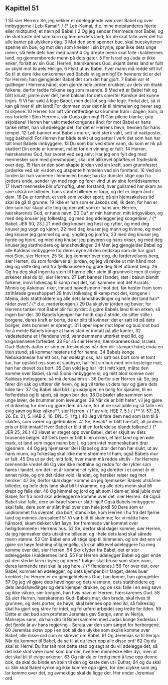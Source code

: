 ## Kapittel 51

1 Så sier Herren: Se, jeg vekker et ødeleggende vær over Babel og over innbyggerne i Leb-Kamai*. / {* Leb-Kamai, d.e. mine motstanderes hjerte eller midtpunkt, et navn på Babel.}
2 Og jeg sender fremmede mot Babel, og de skal kaste det som korn og tømme dets land; for de skal falle over det fra alle kanter på ulykkens dag.
3 Mot den som spenner bue, skal bueskytteren spenne sin bue, og mot den som kneiser i sin brynje; spar ikke dets unge menn, slå hele dets hær med bann!
4 Og drepte menn skal falle i kaldeernes land, og gjennemborede menn på dets gater.
5 For Israel og Juda er ikke enker, forlatt av sin Gud, Herren, hærskarenes Gud, skjønt deres land er fullt av skyld mot Israels Hellige.
6 Flykt ut av Babel, hver mann må redde sitt liv! Se til at dere ikke omkommer ved Babels misgjerning! En hevnens tid er det for Herren; han gjengjelder Babel det som det har gjort.
7 Babel var et gullbeger i Herrens hånd, som gjorde hele jorden drukken; av dets vin drakk folkene, derfor tedde folkene seg som rasende.
8 Med ett er Babel falt og blitt knust; jamre over det, hent balsam for dets smerte! Kanskje det kunne leges.
9 Vi har søkt å lege Babel, men det lot seg ikke lege. Forlat det, så vi kan gå hver til sitt land! For dommen over det når til himmelen og hever seg til skyene.
10 Herren har latt vår rettferdige sak komme fram i dagen; kom, la oss fortelle i Sion Herrens, vår Guds gjerning!
11 Gjør pilene blanke, grip skjoldene! Herren har vakt mederkongenes ånd; for mot Babel er hans tanke rettet, han vil ødelegge det; for det er Herrens hevn, hevnen for hans tempel.
12 Løft banner mot Babels murer, hold sterk vakt, sett ut vaktposter, legg bakhold! For Herren har både tenkt ut og setter i verk det som han har talt imot Babels innbyggere.
13 Du som bor ved store vann, du som er rik på skatter! Din ende er kommet, målet for din vinning er fullt.
14 Herren, hærskarenes Gud, har svoret ved seg selv: Har jeg enn fylt deg med mennesker som med gresshopper, skal det allikevel opløftes et frydeskrik over deg.
15 Han er den som skapte jorden ved sin kraft, som grunnfestet jorderike ved sin visdom og utspente himmelen ved sin forstand.
16 Ved sin torden lar han vannene i himmelen bruse; han lar dunster stige opp fra jordens ende, sender lyn med regn og fører vind ut av sine forrådskammer.
17 Hvert menneske blir ufornuftig, uten forstand; hver gullsmed har skam av sine utskårne billeder, hans støpte billeder er løgn, og det er ingen ånd i dem.
18 De er tomhet, et verk som vekker spott; på sin hjemsøkelses tid skal de gå til grunne.
19 Ikke er han som er Jakobs del, lik dem; for han er den som har skapt alle ting og den ætt som er hans arv; Herren, hærskarenes Gud, er hans navn.
20 Du* er min hammer, mitt krigsvåben, og med deg knuser jeg folkeslag, og med deg ødelegger jeg kongeriker; / {* Babel. JER 50, 23.}
21 med deg knuser jeg hest og rytter, og med deg knuser jeg vogn og kjører;
22 med deg knuser jeg mann og kvinne, og med deg knuser jeg gammel og ung, yngling og jomfru;
23 med deg knuser jeg hyrde og hjord, og med deg knuser jeg pløyeren og hans okser, og med deg knuser jeg stattholdere og landshøvdinger.
24 Men jeg gjengjelder Babel og alle Kaldeas innbyggere for deres øyne all den ondskap som de har gjort mot Sion, sier Herren.
25 Se, jeg kommer over deg, du fordervelsens berg, sier Herren, du som forderver all jorden, og jeg vil rekke ut min hånd mot deg og velte deg ned fra fjellknausene og gjøre deg til et utbrent berg.
26 Og fra deg skal ingen ta stein til hjørne eller stein til grunnvoll; men til evige ørkener skal du bli, sier Herren.
27 Løft banner i landet, støt i basun blandt folkene, innvi folkeslag til kamp mot det, kall sammen mot det Ararats, Minnis og Askenas' riker, innsett høvedsmenn imot det, før hester fram som strihårede gresshopper!
28 Innvi folkeslag til kamp mot det, kongene i Media, dets stattholdere og alle dets landshøvdinger og hele det land han* råder over! / {* d.e. mederkongen.}
29 Da skjelver jorden og bever; for Herrens tanker mot Babel blir fullbyrdet: å gjøre Babels land til en ørken, så ingen bor der.
30 Babels kjemper har holdt opp å stride, de sitter stille i borgene, deres kraft er borte, de er blitt til kvinner; det er satt ild på dets boliger, dets bommer er sprengt.
31 Løper løper mot løper og bud mot bud for å melde Babels konge at hans stad er inntatt på alle kanter,
32 vadestedene er i fiendens vold, vanndammene uttørket med ild, og krigsmennene forferdet.
33 For så sier Herren, hærskarenes Gud, Israels Gud: Babels datter er som en treskeplass når den blir stampet hård; enda en liten stund, så kommer høstens tid for henne.
34 Babels konge Nebukadnesar har ett oss, har ødelagt oss, har satt oss bort som et tomt kar, har opslukt oss som et sjøuhyre, har fylt sin buk med min kostelige mat; han har drevet oss bort.
35 Den vold jeg har lidt i mitt kjøtt, måtte den komme over Babel, så må Sions innbyggere si, og mitt blod komme over Kaldeas innbyggere, så må Jerusalem si.
36 Derfor sier Herren så: Se, jeg fører din sak og utfører din hevn, og jeg vil tørke ut dets hav og gjøre dets kilde tørr.
37 Og Babel skal bli til grusdynger, en bolig for sjakaler, til en forferdelse og til spott, så ingen bor der.
38 De brøler alle sammen som unge løver, de brummer som løveunger.
39 Når de er blitt hete*, vil jeg gjøre et drikkelag for dem og gjøre dem drukne, for at de skal juble og så falle i en evig søvn og ikke våkne**, sier Herren. / {* av vin; HSE 7, 5.} / {** V. 57; 25, 26. Es. 21, 5. HAB 2, 16. DNL 5, 1 fg.}
40 Jeg vil føre dem ned som lam til å slaktes, som værer og gjetebukker.
41 Se, Sesak* er blitt hærtatt, all jordens pris er blitt inntatt! Hvor Babel er blitt til en forferdelse blandt folkene! / {* JER 25, 26.}
42 Havet er steget opp over Babel, det er skjult av dets brusende bølger.
43 Dets byer er blitt til en ørken, et tørt land og en øde mark, et land som ingen mann bor i, og som intet menneskebarn drar igjennem.
44 Og jeg hjemsøker Bel i Babel og drar det han har slukt, ut av hans munn, og folkeslag skal ikke mere strømme til ham; også Babels mur er falt.
45 Dra ut av det, mitt folk, hver mann må redde sitt liv - for Herrens brennende vrede!
46 Og vær ikke motfalne og redde for de rykter som høres i landet, om det i et år kommer et rykte, og deretter i et annet år et annet rykte, og om det råder vold i landet, og hersker reiser seg mot hersker.
47 Se, derfor skal dager komme da jeg hjemsøker Babels utskårne billeder, og hele dets land skal bli til skamme, og alle dets menn skal bli drept og falle der.
48 Og himmel og jord og alt som i dem er, skal juble over Babel; for fra nord skal ødeleggerne komme over det, sier Herren.
49 Også Babel skal falle, dere av Israel som er slått ihjel! Også Babels innbyggere skal falle, dere som er slått ihjel over den hele jord!
50 Dere som er undkommet fra sverdet, dra bort, stans ikke, kom Herren i hu fra det fjerne land og minnes Jerusalem!
51 Vi var blitt til skamme; for vi måtte høre hånsord; skam dekket vårt åsyn, for fremmede var kommet over helligdommene i Herrens hus.
52 Se, derfor skal dager komme, sier Herren, da jeg hjemsøker dets utskårne billeder, og i hele dets land skal sårede menn stønne.
53 Om Babel enn vil stige opp til himmelen, og om det enn vil gjøre sin høye festning utilgjengelig, så skal allikevel ødeleggere fra meg komme over det, sier Herren.
54 Skrik lyder fra Babel, det er stor ødeleggelse i kaldeernes land.
55 For Herren ødelegger Babel og gjør ende på den sterke larm i byen; og deres* bølger skal bruse som store vann, deres larmende røst skal la seg høre. / {* fiendenes.}
56 For over det, over Babel, kommer en ødelegger, og dets kjemper blir fanget, deres buer knekket; for Herren er en gjengjeldelsens Gud, han lønner, han gjengjelder.
57 Og jeg vil gjøre dets høvdinger og dets vismenn, dets stattholdere og dets landshøvdinger og dets kjemper drukne, og de skal falle i en evig søvn og ikke våkne, sier kongen, han hvis navn er Herren, hærskarenes Gud.
58 Så sier Herren, hærskarenes Gud: Babels mur, den brede, skal rives til grunnen, og dets porter, de høye, skal brennes opp med ild, så folkeslag skal ha gjort seg strev for intet, og folkeferd arbeidet seg trette for ilden.
59 Dette er det bud som profeten Jeremias gav Seraja, sønn av Nerija, Mahsejas sønn, da han dro til Babel sammen med Judas konge Sedekias i det fjerde år av hans regjering - Seraja var den som sørget for herbergene.
60 Jeremias skrev opp i en bok all den ulykke som skulle komme over Babel, alle disse ord som er skrevet om Babel.
61 Og Jeremias sa til Seraja: Når du kommer til Babel, da se til at du leser opp alle disse ord!
62 Og du skal si: Herre! Du har talt mot dette sted og sagt at du vil ødelegge det, så det ikke skal være noen som bor der, hverken menneske eller dyr, men at det skal bli til evige ørkener.
63 Og når du er ferdig med å lese opp denne bok, da skal du binde en stein til den og kaste den ut i Eufrat,
64 og du skal si: Slik skal Babel synke og ikke komme opp igjen, for den ulykke som jeg lar komme over det, og avmektige skal de ligge der. Her ender Jeremias' ord.
